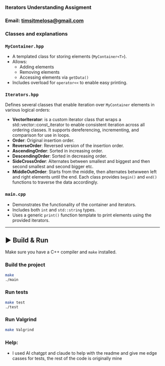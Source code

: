 ### Iterators Understanding Assigment
### Email: timsitmelosa@gmail.com
### Classes and explanations
### `MyContainer.hpp`

- A templated class for storing elements (`MyContainer<T>`).
- Allows:
  - Adding elements
  - Removing elements
  - Accessing elements via `getData()`
- Includes overload for `operator<<` to enable easy printing.

### `Iterators.hpp`

Defines several classes that enable iteration over `MyContainer` elements in various logical orders:
- **VectorIterator**: is a custom iterator class that wraps a std::vector<T>::const_iterator to enable consistent iteration across all ordering classes. It supports dereferencing, incrementing, and comparison for use in loops.
- **Order**: Original insertion order.
- **ReverseOrder**: Reversed version of the insertion order.
- **AscendingOrder**: Sorted in increasing order.
- **DescendingOrder**: Sorted in decreasing order.
- **SideCrossOrder**: Alternates between smallest and biggest and then second smallest and second bigger etc.
- **MiddleOutOrder**: Starts from the middle, then alternates betwween left and right elements until the end.
Each class provides `begin()` and `end()` functions to traverse the data accordingly.

### `main.cpp`

- Demonstrates the functionality of the container and iterators.
- Includes both `int` and `std::string` types.
- Uses a generic `print()` function template to print elements using the provided iterators.

---

## ▶️ Build & Run

Make sure you have a C++ compiler and `make` installed.

### Build the project

```sh
make 
./main
```
### Run tests
```sh
make test
./test
```
### Run Valgrind
```sh
make Valgrind
```
### Help:
- I used AI chatgpt and claude to help with the  readme and give me edge casses for tests, the rest of the code is originally mine